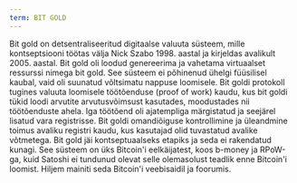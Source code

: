 ```yaml
---
term: BIT GOLD
---
```


Bit gold on detsentraliseeritud digitaalse valuuta süsteem, mille kontseptsiooni töötas välja Nick Szabo 1998. aastal ja kirjeldas avalikult 2005. aastal. Bit gold oli loodud genereerima ja vahetama virtuaalset ressurssi nimega bit gold. See süsteem ei põhinenud ühelgi füüsilisel kaubal, vaid oli suunatud võltsimatu nappuse loomisele. Bit goldi protokoll tugines valuuta loomisele töötõenduse (proof of work) kaudu, kus bit goldi tükid loodi arvutite arvutusvõimsust kasutades, moodustades nii töötõenduste ahela. Iga töötõend oli ajatempliga märgistatud ja seejärel lisatud vara registrisse. Bit goldi omandiõiguse kontrollimine ja üleandmine toimus avaliku registri kaudu, kus kasutajad olid tuvastatud avalike võtmetega. Bit gold jäi kontseptuaalseks etapiks ja seda ei rakendatud kunagi. See süsteem on üks Bitcoin'i eelkäijatest, koos b-money ja RPoW-ga, kuid Satoshi ei tundunud olevat selle olemasolust teadlik enne Bitcoin'i loomist. Hiljem mainiti seda Bitcoin'i veebisaidil ja foorumis.